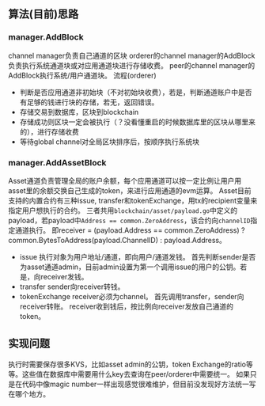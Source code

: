 ## 算法(目前)思路
### manager.AddBlock
channel manager负责自己通道的区块
orderer的channel manager的AddBlock负责执行系统通道块或对应用通道块进行存储收费。
peer的channel manager的AddBlock执行系统/用户通道块。
流程(orderer)
* 判断是否应用通道非初始块（不对初始块收费），若是，判断通道账户中是否有足够的钱进行块的存储，若无，返回错误。
* 存储交易到数据库，区块到blockchain
* 存储成功则区块一定会被执行（？没看懂重启的时候数据库里的区块从哪里来的），进行存储收费
* 等待global channel对全局区块排序后，按顺序执行系统块

### manager.AddAssetBlock
Asset通道负责管理全局的账户余额，每个应用通道可以按一定比例让用户用asset里的余额交换自己生成的token，来进行应用通道的evm运算。
Asset目前支持的内置合约有三种issue, transfer和tokenExchange，用tx的recipient变量来指定用户想执行的合约。
三者共用`blockchain/asset/payload.go`中定义的payload，若payload中`Address == common.ZeroAddress`，该合约向`channelID`指定通道执行。
即receiver = (payload.Address == common.ZeroAddress) ? common.BytesToAddress(payload.ChannelID) : payload.Address。

* issue
执行对象为用户地址/通道，即向用户/通道发钱。
首先判断sender是否为asset通道admin，目前admin设置为第一个调用issue的用户的公钥。若是，向receiver发钱。
* transfer
sender向receiver转钱。
* tokenExchange
receiver必须为channel。
首先调用transfer，sender向receiver转账。
receiver收到钱后，按比例向receiver发放自己通道的token。

## 实现问题
执行时需要保存很多KVS，比如asset admin的公钥，token Exchange的ratio等等。这些值在数据库中需要用什么key去查询在peer/orderer中需要统一。
如果只是在代码中像magic number一样出现感觉很难维护，但目前没发现好方法统一写在哪个地方。

